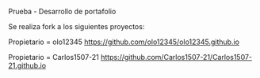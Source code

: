 Prueba - Desarrollo de portafolio

Se realiza fork a los siguientes proyectos:

Propietario = olo12345
https://github.com/olo12345/olo12345.github.io

Propietario = Carlos1507-21
https://github.com/Carlos1507-21/Carlos1507-21.github.io